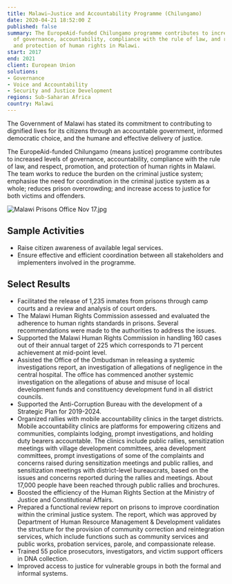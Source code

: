 ```yaml
---
title: Malawi—Justice and Accountability Programme (Chilungamo)
date: 2020-04-21 18:52:00 Z
published: false
summary: The EuropeAid-funded Chilungamo programme contributes to increased levels
  of governance, accountability, compliance with the rule of law, and respect, promotion,
  and protection of human rights in Malawi.
start: 2017
end: 2021
client: European Union
solutions:
- Governance
- Voice and Accountability
- Security and Justice Development
regions: Sub-Saharan Africa
country: Malawi
---
```


The Government of Malawi has stated its commitment to contributing to dignified lives for its citizens through an accountable government, informed democratic choice, and the humane and effective delivery of justice.

The EuropeAid-funded Chilungamo (means justice) programme contributes to increased levels of governance, accountability, compliance with the rule of law, and respect, promotion, and protection of human rights in Malawi. The team works to reduce the burden on the criminal justice system; emphasise the need for coordination in the criminal justice system as a whole; reduces prison overcrowding; and increase access to justice for both victims and offenders. 

![Malawi Prisons Office Nov 17.jpg](/uploads/Malawi%20Prisons%20Office%20Nov%2017.jpg)
 
## Sample Activities

* Raise citizen awareness of available legal services. 
* Ensure effective and efficient coordination between all stakeholders and implementers involved in the programme.	

## Select Results

* Facilitated the release of 1,235 inmates from prisons through camp courts and a review and analysis of court orders.
* The Malawi Human Rights Commission assessed and evaluated the adherence to human rights standards in prisons. Several recommendations were made to the authorities to address the issues.
* Supported the Malawi Human Rights Commission in handling 160 cases out of their annual target of 225 which corresponds to 71 percent achievement at mid-point level. 
* Assisted the Office of the Ombudsman in releasing a systemic investigations report, an investigation of allegations of negligence in the central hospital. The office has commenced another systemic investigation on the allegations of abuse and misuse of local development funds and constituency development fund in all district councils.
* Supported the Anti-Corruption Bureau with the development of a Strategic Plan for 2019-2024. 
* Organized rallies with mobile accountability clinics in the target districts. Mobile accountability clinics are platforms for empowering citizens and communities, complaints lodging, prompt investigations, and holding duty bearers accountable. The clinics include public rallies, sensitization meetings with village development committees, area development committees, prompt investigations of some of the complaints and concerns raised during sensitization meetings and public rallies, and sensitization meetings with district-level bureaucrats, based on the issues and concerns reported during the rallies and meetings. About 17,000 people have been reached through public rallies and brochures. 
* Boosted the efficiency of the Human Rights Section at the Ministry of Justice and Constitutional Affairs. 
* Prepared a functional review report on prisons to improve coordination within the criminal justice system. The report, which was approved by Department of Human Resource Management & Development validates the structure for the provision of community correction and reintegration services, which include functions such as community services and public works, probation services, parole, and compassionate release. 
* Trained 55 police prosecutors, investigators, and victim support officers in DNA collection.
* Improved access to justice for vulnerable groups in both the formal and informal systems. 